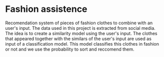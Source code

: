 # Fashion assistence
Recomendation system of pieces of fashion clothes to combine with an user's input.
The data used in this project is extracted from social media.
The idea is to create a similarity model using the user's input. The clothes that appeared together with the similars of the user's input are used as input of a classification model. This model classifies this clothes in fashion or not and we use the probability to sort and reccomend them. 
